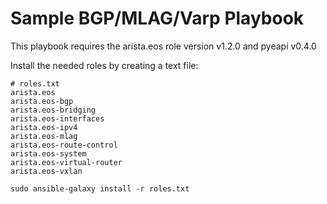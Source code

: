# Sample BGP/MLAG/Varp Playbook

This playbook requires the arista.eos role version v1.2.0 and pyeapi v0.4.0

Install the needed roles by creating a text file:

```
# roles.txt
arista.eos
arista.eos-bgp
arista.eos-bridging
arista.eos-interfaces
arista.eos-ipv4
arista.eos-mlag
arista.eos-route-control
arista.eos-system
arista.eos-virtual-router
arista.eos-vxlan
```

```
sudo ansible-galaxy install -r roles.txt
```
